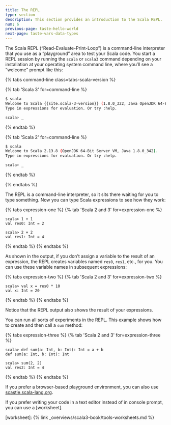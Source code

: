 ```yaml
---
title: The REPL
type: section
description: This section provides an introduction to the Scala REPL.
num: 6
previous-page: taste-hello-world
next-page: taste-vars-data-types
---
```



The Scala REPL (“Read-Evaluate-Print-Loop”) is a command-line interpreter that you use as a “playground” area to test your Scala code.
You start a REPL session by running the `scala` or `scala3` command depending on your installation at your operating system command line, where you’ll see a “welcome” prompt like this:


{% tabs command-line class=tabs-scala-version %}

{% tab 'Scala 3' for=command-line %}
```bash
$ scala
Welcome to Scala {{site.scala-3-version}} (1.8.0_322, Java OpenJDK 64-Bit Server VM).
Type in expressions for evaluation. Or try :help.

scala> _
```
{% endtab %}

{% tab 'Scala 2' for=command-line %}
```bash
$ scala
Welcome to Scala 2.13.8 (OpenJDK 64-Bit Server VM, Java 1.8.0_342).
Type in expressions for evaluation. Or try :help.

scala> _
```
{% endtab %}

{% endtabs %}

The REPL is a command-line interpreter, so it sits there waiting for you to type something.
Now you can type Scala expressions to see how they work:

{% tabs expression-one %}
{% tab 'Scala 2 and 3' for=expression-one %}
````
scala> 1 + 1
val res0: Int = 2

scala> 2 + 2
val res1: Int = 4
````
{% endtab %}
{% endtabs %}

As shown in the output, if you don’t assign a variable to the result of an expression, the REPL creates variables named `res0`, `res1`, etc., for you.
You can use these variable names in subsequent expressions:

{% tabs expression-two %}
{% tab 'Scala 2 and 3' for=expression-two %}
````
scala> val x = res0 * 10
val x: Int = 20
````
{% endtab %}
{% endtabs %}

Notice that the REPL output also shows the result of your expressions.

You can run all sorts of experiments in the REPL.
This example shows how to create and then call a `sum` method:

{% tabs expression-three %}
{% tab 'Scala 2 and 3' for=expression-three %}
````
scala> def sum(a: Int, b: Int): Int = a + b
def sum(a: Int, b: Int): Int

scala> sum(2, 2)
val res2: Int = 4
````
{% endtab %}
{% endtabs %}

If you prefer a browser-based playground environment, you can also use [scastie.scala-lang.org](https://scastie.scala-lang.org).

If you prefer writing your code in a text editor instead of in console prompt, you can use a [worksheet].

[worksheet]: {% link _overviews/scala3-book/tools-worksheets.md %}
